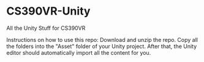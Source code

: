 # CS390VR-Unity
All the Unity Stuff for CS390VR

Instructions on how to use this repo:
Download and unzip the repo. Copy all the folders into the "Asset" folder of your Unity project. 
After that, the Unity editor should automatically import all the content for you.
